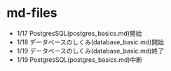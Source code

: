 # md-files

- 1/17 PostgresSQL(postgres_basics.md)開始
- 1/18 データベースのしくみ(database_basic.md)開始
- 1/19 データベースのしくみ(database_basic.md)終了
- 1/19 PostgresSQL(postgres_basics.md)中断
